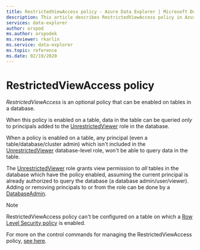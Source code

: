 ```yaml
---
title: RestrictedViewAccess policy - Azure Data Explorer | Microsoft Docs
description: This article describes RestrictedViewAccess policy in Azure Data Explorer.
services: data-explorer
author: orspod
ms.author: orspodek
ms.reviewer: rkarlin
ms.service: data-explorer
ms.topic: reference
ms.date: 02/19/2020
---
```

# RestrictedViewAccess policy

*RestrictedViewAccess* is an optional policy that can be enabled on tables in a database.

When this policy is enabled on a table, data in the table can be queried *only* to principals added 
to the [UnrestrictedViewer](../management/access-control/role-based-authorization.md) role in the database.

When a policy is enabled on a table, any principal (even a table/database/cluster admin) which isn't included in the 
[UnrestrictedViewer](../management/access-control/role-based-authorization.md) database-level role, won't be able to query data in the table.

The [UnrestrictedViewer](../management/access-control/role-based-authorization.md) role grants view permission to *all* tables in the database which have the policy enabled,
assuming the current principal is already authorized to query the database (a database admin/user/viewer). Adding or removing principals
to or from the role can be done by a [DatabaseAdmin](../management/access-control/role-based-authorization.md).

> [!NOTE]
> RestrictedViewAccess policy can't be configured on a table on which a [Row Level Security policy](./rowlevelsecuritypolicy.md) is enabled.

For more on the control commands for managing the RestrictedViewAccess policy,
[see here](../management/restrictedviewaccess-policy.md).